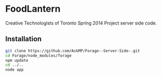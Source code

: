 FoodLantern
===========

Creative Technologists of Toronto Spring 2014 Project server side code.

Installation
--------------

```sh
git clone https://github.com/AskMP/Forage--Server-Side-.git
cd Forage/node_modules/forage
npm update
cd ../..
node app

```
